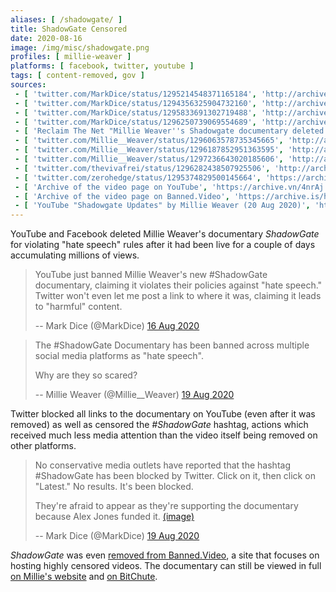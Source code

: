 ```yaml
---
aliases: [ /shadowgate/ ]
title: ShadowGate Censored
date: 2020-08-16
image: /img/misc/shadowgate.png
profiles: [ millie-weaver ]
platforms: [ facebook, twitter, youtube ]
tags: [ content-removed, gov ]
sources:
 - [ 'twitter.com/MarkDice/status/1295214548371165184', 'http://archive.is/CMaxR' ]
 - [ 'twitter.com/MarkDice/status/1294356325904732160', 'http://archive.is/0TRBr' ]
 - [ 'twitter.com/MarkDice/status/1295833691302719488', 'http://archive.is/WUSKD' ]
 - [ 'twitter.com/MarkDice/status/1296250739069554689', 'http://archive.is/QEUGt' ]
 - [ 'Reclaim The Net "Millie Weaver''s Shadowgate documentary deleted by Facebook and YouTube" by Tom Parker (16 Aug 2020)', 'http://archive.is/A7vhZ' ]
 - [ 'twitter.com/Millie__Weaver/status/1296063578735345665', 'http://archive.is/vxLuU' ]
 - [ 'twitter.com/Millie__Weaver/status/1296187852951363595', 'http://archive.is/zBUJS' ]
 - [ 'twitter.com/Millie__Weaver/status/1297236643020185606', 'http://archive.is/Va5Ug' ]
 - [ 'twitter.com/thevivafrei/status/1296282438507925506', 'http://archive.is/4xC5g' ]
 - [ 'twitter.com/zerohedge/status/1295374829500145664', 'https://archive.is/PWPOy' ]
 - [ 'Archive of the video page on YouTube', 'https://archive.vn/4nrAj' ]
 - [ 'Archive of the video page on Banned.Video', 'https://archive.is/hEShk' ]
 - [ 'YouTube "Shadowgate Updates" by Millie Weaver (20 Aug 2020)', 'https://www.youtube.com/watch?v=ddeD6Oa8Mr8' ]
---
```


YouTube and Facebook deleted Millie Weaver's documentary _ShadowGate_ for
violating "hate speech" rules after it had been live for a couple of days
accumulating millions of views.
> YouTube just banned Millie Weaver's new #ShadowGate documentary, claiming it
> violates their policies against "hate speech." Twitter won't even let me post
> a link to where it was, claiming it leads to "harmful" content.
>
> -- Mark Dice (@MarkDice) [16 Aug 2020](http://archive.is/CMaxR)

> The #ShadowGate Documentary has been banned across multiple social media
> platforms as "hate speech". 
>
> Why are they so scared?
>
> -- Millie Weaver (@Millie__Weaver) [19 Aug 2020](http://archive.is/vxLuU)

Twitter blocked all links to the documentary on YouTube (even after it was
removed) as well as censored the _#ShadowGate_ hashtag, actions which received
much less media attention than the video itself being removed on other
platforms.
> No conservative media outlets have reported that the hashtag #ShadowGate has
> been blocked by Twitter. Click on it, then click on "Latest." No results.
> It's been blocked.
>
> They're afraid to appear as they're supporting the documentary because Alex
> Jones funded it. [(image)](markdice-1296250739069554689.png)
>
> -- Mark Dice (@MarkDice) [19 Aug 2020](http://archive.is/QEUGt)

_ShadowGate_ was even [removed from Banned.Video](https://archive.is/0vMl1), a
site that focuses on hosting highly censored videos. The documentary can still
be viewed in full [on Millie's website](https://www.millennialmillie.com) and
[on BitChute](https://www.bitchute.com/channel/m294VZFG6Kp1/).
